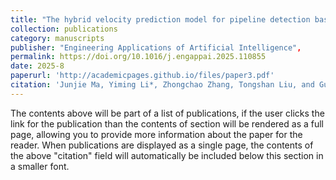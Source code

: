 ```yaml
---
title: "The hybrid velocity prediction model for pipeline detection based on bidirectional long short-term memory and an improved attention mechanism"
collection: publications
category: manuscripts
publisher: "Engineering Applications of Artificial Intelligence",
permalink: https://doi.org/10.1016/j.engappai.2025.110855
date: 2025-8
paperurl: 'http://academicpages.github.io/files/paper3.pdf'
citation: 'Junjie Ma, Yiming Li*, Zhongchao Zhang, Tongshan Liu, and Guiqiu Song. “The hybrid velocity prediction model for pipeline detection based on Bidirectional Long Short-Term Memory and an improved attention mechanism.” Engineering Applications of Artificial Intelligence (IF: 7.5, Q1), 2025. DOI: 10.1016/j.engappai.2025.110855.'
---
```


The contents above will be part of a list of publications, if the user clicks the link for the publication than the contents of section will be rendered as a full page, allowing you to provide more information about the paper for the reader. When publications are displayed as a single page, the contents of the above "citation" field will automatically be included below this section in a smaller font.

